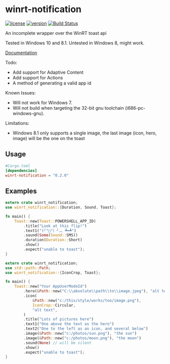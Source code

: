 # winrt-notification

[![license](https://img.shields.io/crates/l/winrt-notification.svg)](https://crates.io/crates/winrt-notification/)
[![version](https://img.shields.io/crates/v/winrt-notification.svg)](https://crates.io/crates/winrt-notification/)
[![Build Status](https://img.shields.io/appveyor/ci/allenbenz/winrt-notification.svg)](https://ci.appveyor.com/project/allenbenz/winrt-notification)

An incomplete wrapper over the WinRT toast api

Tested in Windows 10 and 8.1. Untested in Windows 8, might work.

[Documentation](https://allenbenz.github.io/winrt-notification/0_1_5/winrt_notification/)

Todo:
* Add support for Adaptive Content
* Add support for Actions
* A method of generating a valid app id

Known Issues:
* Will not work for Windows 7.
* Will not build when targeting the 32-bit gnu toolchain (i686-pc-windows-gnu).

Limitations:
* Windows 8.1 only supports a single image, the last image (icon, hero, image) will be the one on the toast

## Usage

```toml
#Cargo.toml
[dependencies]
winrt-notification = "0.2.0"
```

## Examples

```rust
extern crate winrt_notification;
use winrt_notification::{Duration, Sound, Toast};

fn main() {
    Toast::new(Toast::POWERSHELL_APP_ID)
        .title("Look at this flip!")
        .text1("(╯°□°）╯︵ ┻━┻")
        .sound(Some(Sound::SMS))
        .duration(Duration::Short)
        .show()
        .expect("unable to toast");
}
```

```rust
extern crate winrt_notification;
use std::path::Path;
use winrt_notification::{IconCrop, Toast};

fn main() {
    Toast::new("Your AppUserModeId")
        .hero(&Path::new("C:\\absolute\\path\\to\\image.jpeg"), "alt text")
        .icon(
            &Path::new("c:/this/style/works/too/image.png"),
            IconCrop::Circular,
            "alt text",
        )
        .title("Lots of pictures here")
        .text1("One above the text as the hero")
        .text2("One to the left as an icon, and several below")
        .image(&Path::new("c:/photos/sun.png"), "the sun")
        .image(&Path::new("c:/photos/moon.png"), "the moon")
        .sound(None) // will be silent
        .show()
        .expect("unable to toast");
}
```
